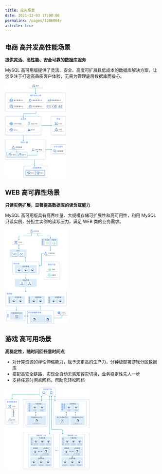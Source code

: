 ```yaml
---
title: 应用场景
date: 2021-12-03 17:00:00
permalink: /pages/1206004/
article: true
---
```



## 电商 高并发高性能场景

**提供灵活、高性能、安全可靠的数据库服务**

MySQL 高可用版提供了灵活、安全、高度可扩展且低成本的数据库解决方案，让您专注于打造高品质客户体验，无需为管理底层数据库而操心。

<img src="../pic/mysql_case01.png" alt="MySQL电商场景" style="zoom: 50%;" />

## WEB 高可靠性场景

**只读实例扩展，显著提高数据库的读负载能力**

MySQL 高可用版具有高吞吐量、大规模存储可扩展性和高可用性，利用 MySQL 只读实例，分担主实例的读写压力，满足 WEB 类的业务需求。

<img src="../pic/mysql_case02.png" alt="MySQLWEB场景" style="zoom: 50%;" />

## 游戏 高可用场景

**高稳定性，随时闪回任意时间点**

- 对计算资源的弹性伸缩能力，赋予您更高的生产力，分钟级部署游戏分区数据库
- 搭配高安全链路，实现全自动无感知容灾切换，业务稳定性先人一步
- 支持任意时间点回档，帮助您轻松回档

<img src="../pic/mysql_case03.png" alt="MySQL游戏场景" style="zoom: 50%;" />
